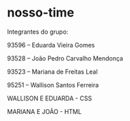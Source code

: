 # nosso-time
Integrantes do grupo: 

93596 – Eduarda Vieira Gomes 

93528 – João Pedro Carvalho Mendonça 

93523 – Mariana de Freitas Leal 

95251 – Wallison Santos Ferreira 

WALLISON E EDUARDA - CSS

MARIANA E JOÃO - HTML

